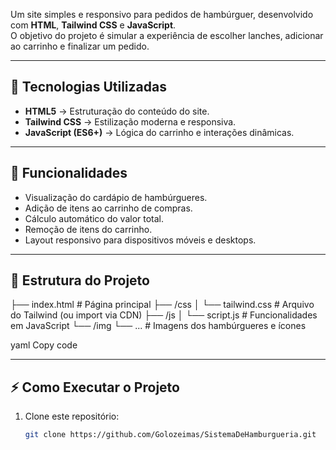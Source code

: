 Um site simples e responsivo para pedidos de hambúrguer, desenvolvido com **HTML**, **Tailwind CSS** e **JavaScript**.  
O objetivo do projeto é simular a experiência de escolher lanches, adicionar ao carrinho e finalizar um pedido.

---

## 🚀 Tecnologias Utilizadas

- **HTML5** → Estruturação do conteúdo do site.  
- **Tailwind CSS** → Estilização moderna e responsiva.  
- **JavaScript (ES6+)** → Lógica do carrinho e interações dinâmicas.  

---

## 🎯 Funcionalidades

- Visualização do cardápio de hambúrgueres.  
- Adição de itens ao carrinho de compras.  
- Cálculo automático do valor total.  
- Remoção de itens do carrinho.  
- Layout responsivo para dispositivos móveis e desktops.  

---

## 📂 Estrutura do Projeto

├── index.html # Página principal
├── /css
│ └── tailwind.css # Arquivo do Tailwind (ou import via CDN)
├── /js
│ └── script.js # Funcionalidades em JavaScript
└── /img
└── ... # Imagens dos hambúrgueres e ícones

yaml
Copy code

---

## ⚡ Como Executar o Projeto

1. Clone este repositório:
   ```bash
   git clone https://github.com/Golozeimas/SistemaDeHamburgueria.git
